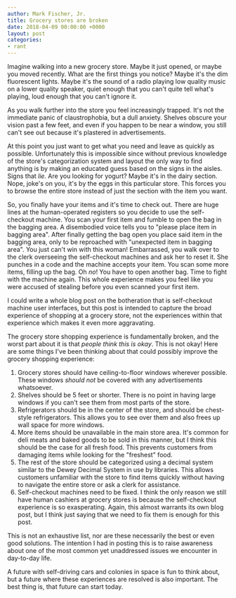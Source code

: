 ```yaml
---
author: Mark Fischer, Jr.
title: Grocery stores are broken
date: 2018-04-09 00:00:00 +0000
layout: post
categories:
- rant
---
```

Imagine walking into a new grocery store. Maybe it just opened, or maybe you moved recently. What are the first things you notice? Maybe it's the dim fluorescent lights. Maybe it's the sound of a radio playing low quality music on a lower quality speaker, quiet enough that you can't quite tell what's playing, loud enough that you can't ignore it.

As you walk further into the store you feel increasingly trapped. It's not the immediate panic of claustrophobia, but a dull anxiety. Shelves obscure your vision past a few feet, and even if you happen to be near a window, you still can't see out because it's plastered in advertisements.

At this point you just want to get what you need and leave as quickly as possible. Unfortunately this is impossible since without previous knowledge of the store's categorization system and layout the only way to find anything is by making an educated guess based on the signs in the aisles. Signs that _lie._ Are you looking for yogurt? Maybe it's in the dairy section. Nope, joke's on you, it's by the eggs in this particular store. This forces you to browse the entire store instead of just the section with the item you want.

So, you finally have your items and it's time to check out. There are huge lines at the human-operated registers so you decide to use the self-checkout machine. You scan your first item and fumble to open the bag in the bagging area. A disembodied voice tells you to "please place item in bagging area". After finally getting the bag open you place said item in the bagging area, only to be reproached with "unexpected item in bagging area". You just can't win with this woman! Embarrassed, you walk over to the clerk overseeing the self-checkout machines and ask her to reset it. She punches in a code and the machine accepts your item. You scan some more items, filling up the bag. Oh _no_! You have to open another bag. Time to fight with the machine again. This whole experience makes you feel like you were accused of stealing before you even scanned your first item.

I could write a whole blog post on the botheration that is self-checkout machine user interfaces, but this post is intended to capture the broad experience of shopping at a grocery store, not the experiences within that experience which makes it even more aggravating.

The grocery store shopping experience is fundamentally broken, and the worst part about it is that _people think this is okay_. This is not okay! Here are some things I've been thinking about that could possibly improve the grocery shopping experience:

1. Grocery stores should have ceiling-to-floor windows wherever possible. These windows _should not_ be covered with any advertisements whatsoever.
2. Shelves should be 5 feet or shorter. There is no point in having large windows if you can't see them from most parts of the store.
3. Refrigerators should be in the center of the store, and should be chest-style refrigerators. This allows you to see over them and also frees up wall space for more windows.
4. More items should be unavailable in the main store area. It's common for deli meats and baked goods to be sold in this manner, but I think this should be the case for all fresh food. This prevents customers from damaging items while looking for the "freshest" food.
5. The rest of the store should be categorized using a decimal system similar to the Dewey Decimal System in use by libraries. This allows customers unfamiliar with the store to find items quickly without having to navigate the entire store or ask a clerk for assistance.
6. Self-checkout machines need to be fixed. I think the only reason we still have human cashiers at grocery stores is because the self-checkout experience is so exasperating. Again, this almost warrants its own blog post, but I think just saying that we need to fix them is enough for this post.

This is not an exhaustive list, nor are these necessarily the best or even good solutions. The intention I had in posting this is to raise awareness about one of the most common yet unaddressed issues we encounter in day-to-day life.

A future with self-driving cars and colonies in space is fun to think about, but a future where these experiences are resolved is also important. The best thing is, that future can start today.